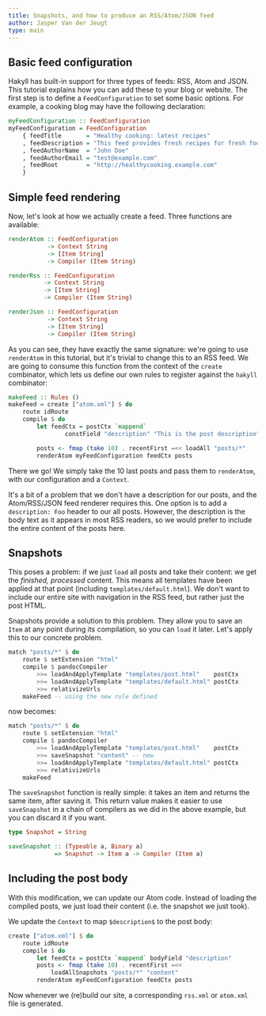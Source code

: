 ```yaml
---
title: Snapshots, and how to produce an RSS/Atom/JSON feed
author: Jasper Van der Jeugt
type: main
---
```


Basic feed configuration
------------------------

Hakyll has built-in support for three types of feeds: RSS, Atom and JSON. This tutorial
explains how you can add these to your blog or website. The first step is to
define a `FeedConfiguration` to set some basic options. For example, a cooking
blog may have the following declaration:

```haskell
myFeedConfiguration :: FeedConfiguration
myFeedConfiguration = FeedConfiguration
    { feedTitle       = "Healthy cooking: latest recipes"
    , feedDescription = "This feed provides fresh recipes for fresh food!"
    , feedAuthorName  = "John Doe"
    , feedAuthorEmail = "test@example.com"
    , feedRoot        = "http://healthycooking.example.com"
    }
```

Simple feed rendering
---------------------

Now, let's look at how we actually create a feed. Three functions are available:

```haskell
renderAtom :: FeedConfiguration
           -> Context String
           -> [Item String]
           -> Compiler (Item String)
```

```haskell
renderRss :: FeedConfiguration
          -> Context String
          -> [Item String]
          -> Compiler (Item String)
```

```haskell
renderJson :: FeedConfiguration
           -> Context String
           -> [Item String]
           -> Compiler (Item String)
```

As you can see, they have exactly the same signature: we're going to use
`renderAtom` in this tutorial, but it's trivial to change this to an RSS feed. 
We are going to consume this function from the context of the `create` combinator,
which lets us define our own rules to register against the `hakyll` combinator: 

```haskell
makeFeed :: Rules () 
makeFeed = create ["atom.xml"] $ do
    route idRoute
    compile $ do
        let feedCtx = postCtx `mappend`
                constField "description" "This is the post description"

        posts <- fmap (take 10) . recentFirst =<< loadAll "posts/*"
        renderAtom myFeedConfiguration feedCtx posts
```

There we go! We simply take the 10 last posts and pass them to `renderAtom`,
with our configuration and a `Context`.

It's a bit of a problem that we don't have a description for our posts, and the
Atom/RSS/JSON feed renderer requires this. One option is to add a `description: Foo`
header to our all posts. However, the description is the body text as it appears
in most RSS readers, so we would prefer to include the entire content of the
posts here.

Snapshots
---------

This poses a problem: if we just `load` all posts and take their content: we get
the *finished, processed* content. This means all templates have been applied at
that point (including `templates/default.html`). We don't want to include our
entire site with navigation in the RSS feed, but rather just the post HTML.

Snapshots provide a solution to this problem. They allow you to save an `Item`
at any point during its compilation, so you can `load` it later. Let's apply
this to our concrete problem.

```haskell
match "posts/*" $ do
    route $ setExtension "html"
    compile $ pandocCompiler
        >>= loadAndApplyTemplate "templates/post.html"    postCtx
        >>= loadAndApplyTemplate "templates/default.html" postCtx
        >>= relativizeUrls
    makeFeed -- using the new rule defined
```

now becomes:

```haskell
match "posts/*" $ do
    route $ setExtension "html"
    compile $ pandocCompiler
        >>= loadAndApplyTemplate "templates/post.html"    postCtx
        >>= saveSnapshot "content" -- new
        >>= loadAndApplyTemplate "templates/default.html" postCtx
        >>= relativizeUrls
    makeFeed
```

The `saveSnapshot` function is really simple: it takes an item and returns the
same item, after saving it. This return value makes it easier to use
`saveSnapshot` in a chain of compilers as we did in the above example, but you
can discard it if you want.

```haskell
type Snapshot = String

saveSnapshot :: (Typeable a, Binary a)
             => Snapshot -> Item a -> Compiler (Item a)
```

Including the post body
-----------------------

With this modification, we can update our Atom code. Instead of loading the
compiled posts, we just load their content (i.e. the snapshot we just took).

We update the `Context` to map `$description$` to the post body:

```haskell
create ["atom.xml"] $ do
    route idRoute
    compile $ do
        let feedCtx = postCtx `mappend` bodyField "description"
        posts <- fmap (take 10) . recentFirst =<<
            loadAllSnapshots "posts/*" "content"
        renderAtom myFeedConfiguration feedCtx posts
```

Now whenever we (re)build our site, a corresponding `rss.xml` or `atom.xml` file is generated.